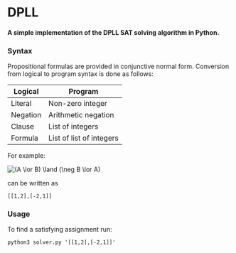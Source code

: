 # DPLL

#### A simple implementation of the DPLL SAT solving algorithm in Python. 

### Syntax
Propositional formulas are provided in conjunctive normal form. Conversion from logical to program syntax is done as follows:

|  Logical | Program                  |
|----------|--------------------------|
| Literal  | Non-zero integer         |
| Negation | Arithmetic negation      |
| Clause   | List of integers         |
| Formula  | List of list of integers |

For example: 

<img src="https://i.upmath.me/svg/(A%20%5Clor%20B)%20%5Cland%20(%5Cneg%20B%20%5Clor%20A)" alt="(A \lor B) \land (\neg B \lor A)" /> 

can be written as 

```
[[1,2],[-2,1]]
```

### Usage

To find a satisfying assignment run:
```
python3 solver.py '[[1,2],[-2,1]]'
```
